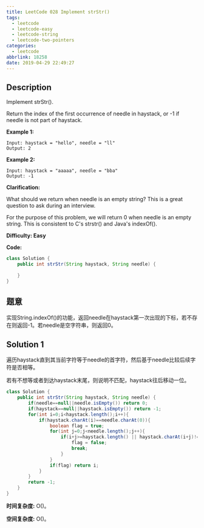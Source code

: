 ```yaml
---
title: LeetCode 028 Implement strStr()
tags:
  - leetcode
  - leetcode-easy
  - leetcode-string
  - leetcode-two-pointers
categories:
  - leetcode
abbrlink: 18258
date: 2019-04-29 22:49:27
---
```


## Description

Implement strStr().

Return the index of the first occurrence of needle in haystack, or -1 if needle is not part of haystack.

**Example 1:**

```
Input: haystack = "hello", needle = "ll"
Output: 2
```

**Example 2:**

```
Input: haystack = "aaaaa", needle = "bba"
Output: -1
```

**Clarification:**

What should we return when needle is an empty string? This is a great question to ask during an interview.

For the purpose of this problem, we will return 0 when needle is an empty string. This is consistent to C's strstr() and Java's indexOf().

**Difficulty: Easy**

**Code:**

```java
class Solution {
    public int strStr(String haystack, String needle) {
        
    }
}
```

## 题意

实现String.indexOf()的功能，返回needle在haystack第一次出现的下标，若不存在则返回-1。若needle是空字符串，则返回0。

<!-- more -->

## Solution 1

遍历haystack直到其当前字符等于needle的首字符，然后基于needle比较后续字符是否相等。

若有不想等或者到达haystack末尾，则说明不匹配，haystack往后移动一位。

```java
class Solution {
    public int strStr(String haystack, String needle) {
        if(needle==null||needle.isEmpty()) return 0;
        if(haystack==null||haystack.isEmpty()) return -1;
        for(int i=0;i<haystack.length();i++){
            if(haystack.charAt(i)==needle.charAt(0)){
                boolean flag = true;
                for(int j=0;j<needle.length();j++){
                    if(i+j>=haystack.length() || haystack.charAt(i+j)!=needle.charAt(j)){
                        flag = false;
                        break;
                    }
                }
                if(flag) return i;
            }
        }
        return -1;
    }
}
```

**时间复杂度:** O()。

**空间复杂度:** O()。
